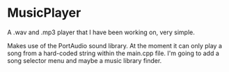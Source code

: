 # MusicPlayer
A .wav and .mp3 player that I have been working on, very simple.

Makes use of the PortAudio sound library.
At the moment it can only play a song from a hard-coded string within the main.cpp file.
I'm going to add a song selector menu and maybe a music library finder.
